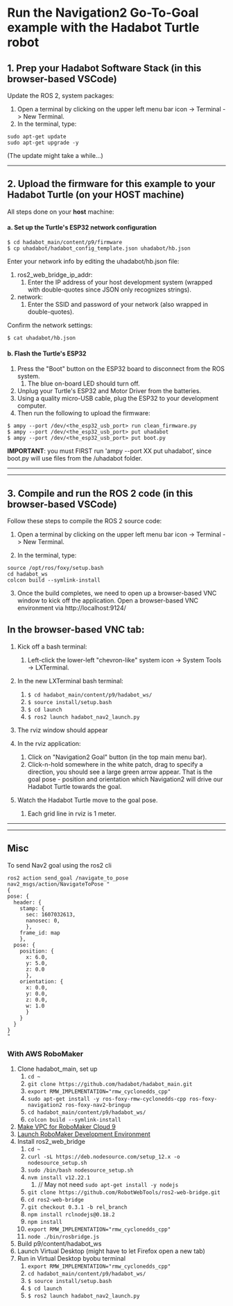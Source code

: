 # Run the Navigation2 Go-To-Goal example with the Hadabot Turtle robot

## 1. Prep your Hadabot Software Stack (in this browser-based VSCode)

Update the ROS 2, system packages:

1. Open a terminal by clicking on the upper left menu bar icon -> Terminal -> New Terminal.
1. In the terminal, type:

```
sudo apt-get update
sudo apt-get upgrade -y
```

(The update might take a while...)

-------

## 2. Upload the firmware for this example to your Hadabot Turtle (on your HOST machine)

All steps done on your __host__ machine:

#### a. Set up the Turtle's ESP32 network configuration

```
$ cd hadabot_main/content/p9/firmware
$ cp uhadabot/hadabot_config_template.json uhadabot/hb.json
```

Enter your network info by editing the uhadabot/hb.json file:

1. ros2_web_bridge_ip_addr:
    1. Enter the IP address of your host development system (wrapped with double-quotes since JSON only recognizes strings).
1. network:
    1. Enter the SSID and password of your network (also wrapped in double-quotes).

Confirm the network settings:

```
$ cat uhadabot/hb.json
```

#### b. Flash the Turtle's ESP32

1. Press the "Boot" button on the ESP32 board to disconnect from the ROS system.
    1. The blue on-board LED should turn off.
1. Unplug your Turtle's ESP32 and Motor Driver from the batteries.
1. Using a quality micro-USB cable, plug the ESP32 to your development computer.
1. Then run the following to upload the firmware:

```
$ ampy --port /dev/<the_esp32_usb_port> run clean_firmware.py
$ ampy --port /dev/<the_esp32_usb_port> put uhadabot
$ ampy --port /dev/<the_esp32_usb_port> put boot.py
```

__IMPORTANT__: you must FIRST run 'ampy --port XX put uhadabot', since boot.py will use files from the /uhadabot folder.

--------
--------

## 3. Compile and run the ROS 2 code (in this browser-based VSCode)

Follow these steps to compile the ROS 2 source code:

1. Open a terminal by clicking on the upper left menu bar icon -> Terminal -> New Terminal.

1. In the terminal, type: 

```
source /opt/ros/foxy/setup.bash
cd hadabot_ws
colcon build --symlink-install 
```

3. Once the build completes, we need to open up a browser-based VNC window to kick off the application. Open a browser-based VNC environment via http://localhost:9124/

## In the __browser-based VNC__ tab:

1. Kick off a bash terminal:
    1. Left-click the lower-left "chevron-like" system icon -> System Tools -> LXTerminal.

1. In the new LXTerminal bash terminal:
    1. `$ cd hadabot_main/content/p9/hadabot_ws/`
    1. `$ source install/setup.bash`
    1. `$ cd launch`
    1. `$ ros2 launch hadabot_nav2_launch.py`

1. The rviz window should appear

1. In the rviz application:
    1. Click on "Navigation2 Goal" button (in the top main menu bar).
    1. Click-n-hold somewhere in the white patch, drag to specify a direction, you should see a large green arrow appear. That is the goal pose - position and orientation which Navigation2 will drive our Hadabot Turtle towards the goal.

1. Watch the Hadabot Turtle move to the goal pose.
    1. Each grid line in rviz is 1 meter.

-----------
-----------

## Misc

To send Nav2 goal using the ros2 cli
```
ros2 action send_goal /navigate_to_pose nav2_msgs/action/NavigateToPose "
{
pose: {
  header: {
    stamp: {
      sec: 1607032613,
      nanosec: 0,
	  },
    frame_id: map
    },
  pose: {
    position: {
      x: 6.0,
      y: 5.0,
      z: 0.0
      },
    orientation: {
      x: 0.0,
      y: 0.0,
      z: 0.0,
      w: 1.0
      }
    }
  }
}
"
```

### With AWS RoboMaker

1. Clone hadabot_main, set up
    1. `cd ~`
    1. `git clone https://github.com/hadabot/hadabot_main.git`
    1. `export RMW_IMPLEMENTATION="rmw_cyclonedds_cpp"`
    1. `sudo apt-get install -y ros-foxy-rmw-cyclonedds-cpp ros-foxy-navigation2 ros-foxy-nav2-bringup`
    1. `cd hadabot_main/content/p9/hadabot_ws/`
    1. `colcon build --symlink-install`
1. [Make VPC for RoboMaker Cloud 9](https://docs.aws.amazon.com/cloud9/latest/user-guide/vpc-settings.html#vpc-settings-create-vpc)
1. [Launch RoboMaker Development Environment](https://console.aws.amazon.com/robomaker/home)
1. Install ros2_web_bridge
    1. `cd ~`
    1. `curl -sL https://deb.nodesource.com/setup_12.x -o nodesource_setup.sh`
    1. `sudo /bin/bash nodesource_setup.sh`
    1. `nvm install v12.22.1`
        1. // May not need `sudo apt-get install -y nodejs`
    1. `git clone https://github.com/RobotWebTools/ros2-web-bridge.git`
    1. `cd ros2-web-bridge`
    1. `git checkout 0.3.1 -b rel_branch`
    1. `npm install rclnodejs@0.18.2`
    1. `npm install`
    1. `export RMW_IMPLEMENTATION="rmw_cyclonedds_cpp"`
    1. `node ./bin/rosbridge.js`
1. Build p9/content/hadabot_ws
1. Launch Virtual Desktop (might have to let Firefox open a new tab)
1. Run in Virtual Desktop byobu terminal
    1. `export RMW_IMPLEMENTATION="rmw_cyclonedds_cpp"`
    1. `cd hadabot_main/content/p9/hadabot_ws/`
    1. `$ source install/setup.bash`
    1. `$ cd launch`
    1. `$ ros2 launch hadabot_nav2_launch.py`